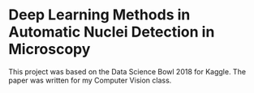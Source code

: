# Deep Learning Methods in Automatic Nuclei Detection in Microscopy
This project was based on the Data Science Bowl 2018 for Kaggle. The paper was written for my Computer Vision class. 
